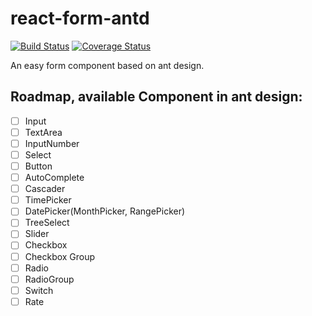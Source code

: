 # react-form-antd
[![Build Status](https://img.shields.io/travis/wangtao0101/react-form-antd.svg?style=flat)](https://travis-ci.org/wangtao0101/react-form-antd)
[![Coverage Status](https://coveralls.io/repos/github/wangtao0101/react-form-antd/badge.svg?branch=master&dummy=no_cache_please_1)](https://coveralls.io/github/wangtao0101/react-form-antd?branch=master)

An easy form component based on ant design.

## Roadmap, available Component in ant design:
- [ ] Input
- [ ] TextArea
- [ ] InputNumber
- [ ] Select
- [ ] Button
- [ ] AutoComplete
- [ ] Cascader
- [ ] TimePicker
- [ ] DatePicker(MonthPicker, RangePicker)
- [ ] TreeSelect
- [ ] Slider
- [ ] Checkbox
- [ ] Checkbox Group
- [ ] Radio
- [ ] RadioGroup
- [ ] Switch
- [ ] Rate
